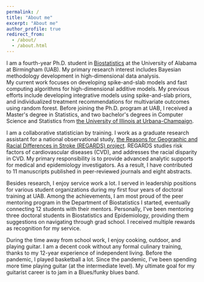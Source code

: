 ```yaml
---
permalink: /
title: "About me"
excerpt: "About me"
author_profile: true
redirect_from: 
  - /about/
  - /about.html
---
```


I am a fourth-year Ph.D. student in [Biostatistics](https://www.uab.edu/soph/home/departments/biostatistics) at the University of Alabama at Birmingham (UAB). My primary research interest includes Bayesian methodology development in high-dimensional data analysis.  
My current work focuses on developing spike-and-slab models and fast computing algorithms for high-dimensional additive models. My previous efforts include developing integrative models using spike-and-slab priors, and individualized treatment recommendations for multivariate outcomes using random forest. Before joining the Ph.D. program at UAB, I received a Master's degree in Statistics, and two bachelor's degrees in Computer Science and Statistics from [the University of Illinois at Urbana-Champaign](https://illinois.edu/).

I am a collaborative statistician by training. I work as a graduate research assistant for a national observational study, [the Reasons for Geographic and Racial Differences in Stroke (REGARDS) project](https://www.uab.edu/soph/regardsstudy/about). REGARDS studies risk factors of cardiovascular diseases (CVD), and addresses the racial disparity in CVD. My primary responsibility is to provide advanced analytic supports for medical and epidemiology investigators. As a result, I have contributed to 11 manuscripts published in peer-reviewed journals and eight abstracts.

Besides research, I enjoy service work a lot. I served in leadership positions for various student organizations during my first four years of doctoral training at UAB. Among the achievements, I am most proud of the peer mentoring program in the Department of Biostatistics I started, eventually connecting 12 students with their mentors. Personally, I've been mentoring three doctoral students in Biostatistics and Epidemiology, providing them suggestions on navigating through grad school. I received multiple rewards as recognition for my service.

During the time away from school work, I enjoy cooking, outdoor, and playing guitar. I am a decent cook without any formal culinary training, thanks to my 12-year experience of independent living. Before the pandemic, I played basketball a lot. Since the pandemic, I've been spending more time playing guitar (at the intermediate level). My ultimate goal for my guitarist career is to jam in a Blues/funky blues band.

